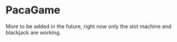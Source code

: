 # PacaGame
More to be added in the future, right now only the slot machine and blackjack are working.
